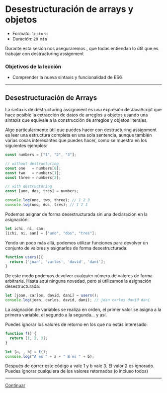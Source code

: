 # Desestructuración de arrays y objetos

* Formato: `lectura` 
* Duración: `20 min`

Durante esta sesión nos aseguraremos ,
que todas entiendan lo útil que es trabajar con destructuring assignment

### Objetivos de la lección

* Comprender la nueva sintaxis y funcionalidad de ES6


***

## Desestructuración de Arrays

La sintaxis de destructuring assignment es una expresión de JavaScript que hace posible la extracción de datos de arreglos u objetos usando una sintaxis que equivale a la construcción de arreglos y objetos literales.

Algo particularmente útil que puedes hacer con destructuring assignment es leer una estructura completa en una sola sentencia, aunque también varias cosas interesantes que puedes hacer, como se muestra en los siguientes ejemplos:

```javascript
const numbers = ["1", "2", "3"];

// without destructuring
const one   = numbers[0];
const two   = numbers[1];
const three = numbers[2];

// with destructuring
const [uno, dos, tres] = numbers;

console.log(one, two, three); // 1 2 3
console.log(uno, dos, tres); // 1 2 3
```

Podemos asignar de forma desestructurada sin una declaración en la asignación:

```javascript
let ichi, ni, san;
[ichi, ni, san] = ["uno", "dos", "tres"];
```

Yendo un poco más allá, podemos utilizar funciones para devolver un conjunto de
valores y asignarlos de forma desestructurada:

```javascript
function users(){
  return ['joan', 'carlos', 'david', 'dani'];
}
```

De este modo podemos devolver cualquier número de valores de forma arbitraria.
Hasta aquí ninguna novedad, pero si utilizamos la asignación desestructurada:

```javascript
let [joan, carlos, david, dani] = users();
console.log(joan, carlos, david, dani); // joan carlos david dani
```

La asignación de variables se realiza en orden, el primer valor se asigna a la
primera variable, el segundo a la segunda... y así.

Puedes ignorar los valores de retorno en los que no estás interesado:

```javascript
function f() {
  return [1, 2, 3];
}

let [a, , b] = f();
console.log("A es " + a + " B es " + b);
```

Después de correr este código a vale 1 y b vale 3. El valor 2 es ignorado. Puedes ignorar cualquiera de los valores retornados (o incluso todos)

***

[Continuar](04-arrow-function-lexical-scope.md)